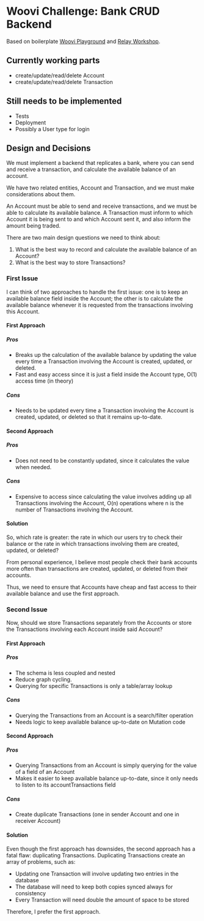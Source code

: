 # Woovi Challenge: Bank CRUD Backend

Based on boilerplate [Woovi Playground](https://github.com/woovibr/woovi-playground) and [Relay Workshop](https://github.com/sibelius/relay-workshop).

## Currently working parts

- create/update/read/delete Account
- create/update/read/delete Transaction

## Still needs to be implemented

- Tests
- Deployment
- Possibly a User type for login

## Design and Decisions

We must implement a backend that replicates a bank, where you can send and receive a transaction, and calculate the available balance of an account. 

We have two related entities, Account and Transaction, and we must make considerations about them.

An Account must be able to send and receive transactions, and we must be able to calculate its available balance. A Transaction must inform to which Account it is being sent to and which Account sent it, and also inform the amount being traded.

There are two main design questions we need to think about:

1. What is the best way to record and calculate the available balance of an Account?
2. What is the best way to store Transactions?

### First Issue

I can think of two approaches to handle the first issue: one is to keep an available balance field inside the Account; the other is to calculate the available balance whenever it is requested from the transactions involving this Account.

#### First Approach

##### Pros

- Breaks up the calculation of the available balance by updating the value every time a Transaction involving the Account is created, updated, or deleted.
- Fast and easy access since it is just a field inside the Account type, O(1) access time (in theory)

##### Cons

- Needs to be updated every time a Transaction involving the Account is created, updated, or deleted so that it remains up-to-date.

#### Second Approach

##### Pros

- Does not need to be constantly updated, since it calculates the value when needed.

##### Cons

- Expensive to access since calculating the value involves adding up all Transactions involving the Account, O(n) operations where n is the number of Transactions involving the Account.

#### Solution

So, which rate is greater: the rate in which our users try to check their balance or the rate in which transactions involving them are created, updated, or deleted?

From personal experience, I believe most people check their bank accounts more often than transactions are created, updated, or deleted from their accounts. 

Thus, we need to ensure that Accounts have cheap and fast access to their available balance and use the first approach.

### Second Issue

Now, should we store Transactions separately from the Accounts or store the Transactions involving each Account inside said Account?

#### First Approach

##### Pros

- The schema is less coupled and nested
- Reduce graph cycling.
- Querying for specific Transactions is only a table/array lookup

##### Cons

- Querying the Transactions from an Account is a search/filter operation
- Needs logic to keep available balance up-to-date on Mutation code

#### Second Approach

##### Pros

- Querying Transactions from an Account is simply querying for the value of a field of an Account
- Makes it easier to keep available balance up-to-date, since it only needs to listen to its accountTransactions field

##### Cons

- Create duplicate Transactions (one in sender Account and one in receiver Account)

#### Solution

Even though the first approach has downsides, the second approach has a fatal flaw: duplicating Transactions. Duplicating Transactions create an array of problems, such as:

- Updating one Transaction will involve updating two entries in the database
- The database will need to keep both copies synced always for consistency
- Every Transaction will need double the amount of space to be stored

Therefore, I prefer the first approach.
